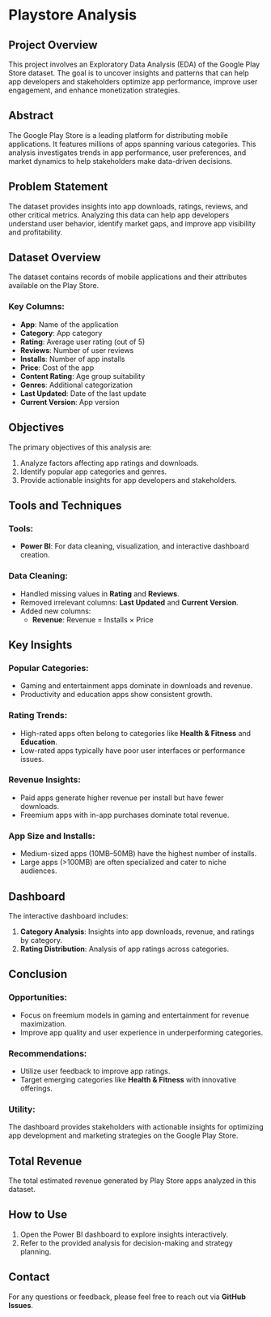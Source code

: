 # Playstore Analysis

## Project Overview
This project involves an Exploratory Data Analysis (EDA) of the Google Play Store dataset. The goal is to uncover insights and patterns that can help app developers and stakeholders optimize app performance, improve user engagement, and enhance monetization strategies.

## Abstract
The Google Play Store is a leading platform for distributing mobile applications. It features millions of apps spanning various categories. This analysis investigates trends in app performance, user preferences, and market dynamics to help stakeholders make data-driven decisions.

## Problem Statement
The dataset provides insights into app downloads, ratings, reviews, and other critical metrics. Analyzing this data can help app developers understand user behavior, identify market gaps, and improve app visibility and profitability.

## Dataset Overview
The dataset contains records of mobile applications and their attributes available on the Play Store.

### Key Columns:
- **App**: Name of the application
- **Category**: App category
- **Rating**: Average user rating (out of 5)
- **Reviews**: Number of user reviews
- **Installs**: Number of app installs
- **Price**: Cost of the app
- **Content Rating**: Age group suitability
- **Genres**: Additional categorization
- **Last Updated**: Date of the last update
- **Current Version**: App version

## Objectives
The primary objectives of this analysis are:
1. Analyze factors affecting app ratings and downloads.
2. Identify popular app categories and genres.
3. Provide actionable insights for app developers and stakeholders.

## Tools and Techniques
### Tools:
- **Power BI**: For data cleaning, visualization, and interactive dashboard creation.

### Data Cleaning:
- Handled missing values in **Rating** and **Reviews**.
- Removed irrelevant columns: **Last Updated** and **Current Version**.
- Added new columns:
  - **Revenue**: Revenue = Installs × Price

## Key Insights
### Popular Categories:
- Gaming and entertainment apps dominate in downloads and revenue.
- Productivity and education apps show consistent growth.

### Rating Trends:
- High-rated apps often belong to categories like **Health & Fitness** and **Education**.
- Low-rated apps typically have poor user interfaces or performance issues.

### Revenue Insights:
- Paid apps generate higher revenue per install but have fewer downloads.
- Freemium apps with in-app purchases dominate total revenue.

### App Size and Installs:
- Medium-sized apps (10MB–50MB) have the highest number of installs.
- Large apps (>100MB) are often specialized and cater to niche audiences.

## Dashboard
The interactive dashboard includes:
1. **Category Analysis**: Insights into app downloads, revenue, and ratings by category.
2. **Rating Distribution**: Analysis of app ratings across categories.
## Conclusion
### Opportunities:
- Focus on freemium models in gaming and entertainment for revenue maximization.
- Improve app quality and user experience in underperforming categories.

### Recommendations:
- Utilize user feedback to improve app ratings.
- Target emerging categories like **Health & Fitness** with innovative offerings.

### Utility:
The dashboard provides stakeholders with actionable insights for optimizing app development and marketing strategies on the Google Play Store.

## Total Revenue
The total estimated revenue generated by Play Store apps analyzed in this dataset.

## How to Use
1. Open the Power BI dashboard to explore insights interactively.
2. Refer to the provided analysis for decision-making and strategy planning.

## Contact
For any questions or feedback, please feel free to reach out via **GitHub Issues**.




